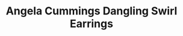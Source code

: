 ---
title: Angela Cummings Dangling Swirl Earrings
description: |
  Swirls of Diamonds flow artfully like rolling waves in these elegant drop earrings, culminating in golden South Sea Pearls.
specs: |
  16.1 - 13.7mm Golden South Sea Cultured Pearls with 5.49 carats of White Diamonds, set in Platinum and 18K White Gold.
images:
  - angela-cummings-for-assael-dangling-swirl-earrings.png
category: Angela Cummings
order: 11
tags:
  - earrings
---